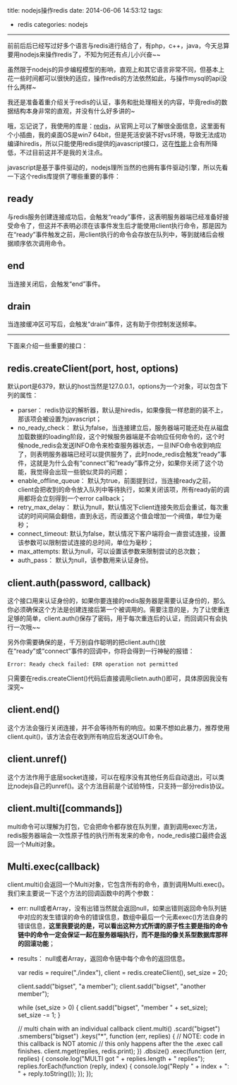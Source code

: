 title: nodejs操作redis
date: 2014-06-06 14:53:12
tags: 
- redis
categories: nodejs
---

前前后后已经写过好多个语言与redis进行结合了，有php，c++，java，今天总算要用nodejs来操作redis了，不知为何还有点儿小兴奋~~

虽然限于nodejs的异步编程模型的影响，直观上和其它语言非常不同，但基本上花一些时间都可以很快的适应，操作redis的方法依然如此，与操作mysql的api没什么两样~

我还是准备着重介绍关于redis的认证，事务和批处理相关的内容，毕竟redis的数据结构本身非常的直观，并没有什么好多讲的~
<!-- more -->
哦，忘记说了，我使用的库是：[redis](https://github.com/mranney/node_redis)，从官网上可以了解很全面信息，这里面有个小插曲，我的桌面OS是win7 64bit，但是死活安装不好vs环境，导致无法成功编译hiredis，所以只能使用redis提供的javascript接口，这在[性能](https://github.com/mranney/node_redis#performance)上会有所降低，不过目前这并不是我的关注点。

javascript是基于事件驱动的，nodejs理所当然的也拥有事件驱动引擎，所以先看一下这个redis库提供了哪些重要的事件：

ready
---
与redis服务创建连接成功后，会触发“ready”事件，这表明服务器端已经准备好接受命令了，但这并不表明必须在该事件发生后才能使用client执行命令，那是因为在“ready”事件触发之前，用client执行的命令会存放在队列中，等到就绪后会根据顺序依次调用命令。

end
---
当连接关闭后，会触发“end”事件。

drain
---
当连接缓冲区可写后，会触发“drain”事件，这有助于你控制发送频率。



---
下面来介绍一些重要的接口：

redis.createClient(port, host, options)
---
默认port是6379，默认的host当然是127.0.0.1，options为一个对象，可以包含下列的属性：

* parser： redis协议的解析器，默认是hiredis，如果像我一样悲剧的装不上，那该项会被设置为javascript；
* no_ready_check： 默认为false，当连接建立后，服务器端可能还处在从磁盘加载数据的loading阶段，这个时候服务器端是不会响应任何命令的，这个时候node_redis会发送INFO命令来检查服务器状态，一旦INFO命令收到响应了，则表明服务器端已经可以提供服务了，此时node_redis会触发“ready”事件，这就是为什么会有“connect”和“ready”事件之分，如果你关闭了这个功能，我觉得会出现一些貌似灵异的问题；
* enable_offline_queue： 默认为true，前面提到过，当连接ready之前，client会把收到的命令放入队列中等待执行，如果关闭该项，所有ready前的调用都将会立刻得到一个error callback；
* retry_max_delay： 默认为null，默认情况下client连接失败后会重试，每次重试的时间间隔会翻倍，直到永远，而设置这个值会增加一个阀值，单位为毫秒；
* connect_timeout: 默认为false，默认情况下客户端将会一直尝试连接，设置该参数可以限制尝试连接的总时间，单位为毫秒；
* max_attempts: 默认为null，可以设置该参数来限制尝试的总次数；
* auth_pass： 默认为null，该参数用来认证身份。

client.auth(password, callback)
---
这个接口用来认证身份的，如果你要连接的redis服务器是需要认证身份的，那么你必须确保这个方法是创建连接后第一个被调用的。需要注意的是，为了让使重连足够的简单，client.auth()保存了密码，用于每次重连后的认证，而回调只有会执行一次哦~~

另外你需要确保的是，千万别自作聪明的把client.auth()放在“ready”或“connect”事件的回调中，你将会得到一行神秘的报错：

	Error: Ready check failed: ERR operation not permitted

只需要在redis.createClient()代码后直接调用clietn.auth()即可，具体原因我没有深究~

client.end()
---
这个方法会强行关闭连接，并不会等待所有的响应。如果不想如此暴力，推荐使用client.quit()，该方法会在收到所有响应后发送QUIT命令。

client.unref()
---
这个方法作用于底层socket连接，可以在程序没有其他任务后自动退出，可以类比nodejs自己的unref()。这个方法目前是个试验特性，只支持一部分redis协议。

client.multi([commands])
---
multi命令可以理解为打包，它会把命令都存放在队列里，直到调用exec方法，redis服务器端会一次性原子性的执行所有发来的命令，node_redis接口最终会返回一个Multi对象。

Multi.exec(callback)
---
client.multi()会返回一个Multi对象，它包含所有的命令，直到调用Multi.exec()。我们来主要说一下这个方法的回调函数中的两个参数：

* err: null或者Array，没有出错当然就会返回null，如果出错则返回命令队列链中对应的发生错误的命令的错误信息，数组中最后一个元素exec()方法自身的错误信息，**这里我要说的是，可以看出这种方式所谓的原子性主要是指的命令链中的命令一定会保证一起在服务器端执行，而不是指的像关系型数据库那样的回滚功能**；
* results： null或者Array，返回命令链中每个命令的返回信息。


	var redis  = require("./index"),
        client = redis.createClient(), set_size = 20;

    client.sadd("bigset", "a member");
    client.sadd("bigset", "another member");

    while (set_size > 0) {
        client.sadd("bigset", "member " + set_size);
        set_size -= 1;
    }

    // multi chain with an individual callback
    client.multi()
        .scard("bigset")
        .smembers("bigset")
        .keys("*", function (err, replies) {
            // NOTE: code in this callback is NOT atomic
            // this only happens after the the .exec call finishes.
            client.mget(replies, redis.print);
        })
        .dbsize()
        .exec(function (err, replies) {
            console.log("MULTI got " + replies.length + " replies");
            replies.forEach(function (reply, index) {
                console.log("Reply " + index + ": " + reply.toString());
            });
        });